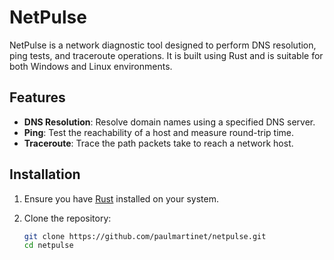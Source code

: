 # NetPulse

NetPulse is a network diagnostic tool designed to perform DNS resolution, ping tests, and traceroute operations. It is built using Rust and is suitable for both Windows and Linux environments.

## Features

- **DNS Resolution**: Resolve domain names using a specified DNS server.
- **Ping**: Test the reachability of a host and measure round-trip time.
- **Traceroute**: Trace the path packets take to reach a network host.

## Installation

1. Ensure you have [Rust](https://www.rust-lang.org/tools/install) installed on your system.
2. Clone the repository:

   ```bash
   git clone https://github.com/paulmartinet/netpulse.git
   cd netpulse
